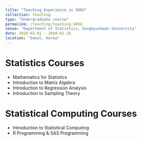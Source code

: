 ```yaml
---
title: "Teaching Experience in SKKU"
collection: teaching
type: "Undergraduate course"
permalink: /teaching/teaching-SKKU
venue: "Department of Statistics, Sungkyunkwan University"
date: 2018-03-01 ~ 2020-02-28
location: "Seoul, Korea"
---
```


Statistics Courses
======

- Mathematics for Statistics
- Introduction to Matrix Algebra
- Introduction to Regression Analysis
- Introduction to Sampling Theory

Statistical Computing Courses
======

- Introduction to Statistical Computing
- R Programming & SAS Programming
